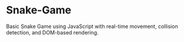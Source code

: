 # Snake-Game
Basic Snake Game using JavaScript with real-time movement, collision detection, and DOM-based rendering.

